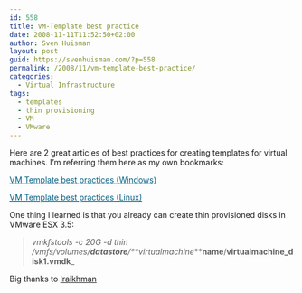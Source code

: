```yaml
---
id: 558
title: VM-Template best practice
date: 2008-11-11T11:52:50+02:00
author: Sven Huisman
layout: post
guid: https://svenhuisman.com/?p=558
permalink: /2008/11/vm-template-best-practice/
categories:
  - Virtual Infrastructure
tags:
  - templates
  - thin provisioning
  - VM
  - VMware
---
```

Here are 2 great articles of best practices for creating templates for virtual machines. I&#8217;m referring them here as my own bookmarks:

<a title="VM Template best practices (Windows)…" rel="bookmark" href="http://lraikhman.blogsite.org/?p=281" target="_blank"><span style="color: #015d82;">VM Template best practices (Windows)</span></a>

<a title="VM Template best practices (Linux)" rel="bookmark" href="http://lraikhman.blogsite.org/?p=298" target="_blank"><span style="color: #015d82;">VM Template best practices (Linux)</span></a>

One thing I learned is that you already can create thin provisioned disks in VMware ESX 3.5:

> _vmkfstools -c 20G -d thin /vmfs/volumes/**datastore**/**virtualmachine_****name**/**virtualmachine_disk1.vmdk**_

Big thanks to <a title="http://lraikhman.blogsite.org" href="http://lraikhman.blogsite.org" target="_blank">lraikhman</a>